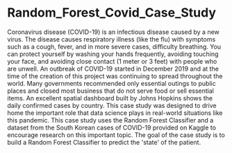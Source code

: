 # Random_Forest_Covid_Case_Study
Coronavirus disease (COVID-19) is an infectious disease caused by a new virus. The disease causes respiratory illness (like the flu) with symptoms such as a cough, fever, and in more severe cases, difficulty breathing. You can protect yourself by washing your hands frequently, avoiding touching your face, and avoiding close contact (1 meter or 3 feet) with people who are unwell. An outbreak of COVID-19 started in December 2019 and at the time of the creation of this project was continuing to spread throughout the world. Many governments recommended only essential outings to public places and closed most business that do not serve food or sell essential items. An excellent spatial dashboard built by Johns Hopkins shows the daily confirmed cases by country.
This case study was designed to drive home the important role that data science plays in real-world situations like this pandemic. This case study uses the Random Forest Classifier and a dataset from the South Korean cases of COVID-19 provided on Kaggle to encourage research on this important topic. The goal of the case study is to build a Random Forest Classifier to predict the 'state' of the patient.
